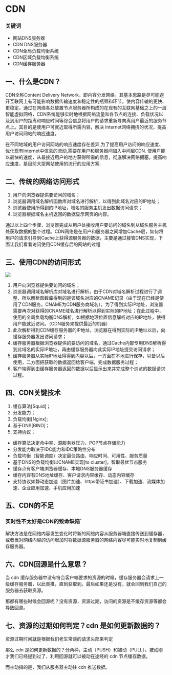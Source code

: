 # CDN

### 关键词

* 网站DNS服务器
* CDN DNS服务器
* CDN全局负载均衡系统
* CDN区域负载均衡系统
* CDN缓存服务器

## 一、什么是CDN？

CDN全称Content Delivery Network，即内容分发网络。其基本思路是尽可能避开互联网上有可能影响数据传输速度和稳定性的瓶颈和环节，使内容传输的更快、更稳定。通过在网络各处放置节点服务器所构成的在现有的互联网基础之上的一层智能虚拟网络，CDN系统能够实时地根据网络流量和各节点的连接、负载状况以及到用户的距离和响应时间等综合信息将用户的请求重新导向离用户最近的服务节点上。其目的是使用户可就近取得所需内容，解决 Internet网络拥挤的状况，提高用户访问网站的响应速度。

在不同地域的用户访问网站的响应速度存在差异,为了提高用户访问的响应速度、优化现有Internet中信息的流动,需要在用户和服务器间加入中间层CDN. 使用户能以最快的速度，从最接近用户的地方获得所需的信息，彻底解决网络拥塞，提高响应速度，是目前大型网站使用的流行的应用方案.

## 二、传统的网络访问形式

1. 用户向浏览器提供要访问的域名；
2. 浏览器调用域名解析函数库对域名进行解析，以得到此域名对应的IP地址；
3. 浏览器使用所得到的IP地址，域名的服务主机发出数据访问请求；
4. 浏览器根据域名主机返回的数据显示网页的内容。

通过以上四个步骤，浏览器完成从用户处接收用户要访问的域名到从域名服务主机处获取数据的整个过程。CDN网络是在用户和服务器之间增加Cache层，如何将用户的请求引导到Cache上获得源服务器的数据，主要是通过接管DNS实现，下面让我们看看访问使用CDN缓存后的网站的过程

## 三、使用CDN的访问形式

![](https://user-gold-cdn.xitu.io/2018/5/10/1634aa918e995ee1?imageView2/0/w/1280/h/960/format/webp/ignore-error/1)

1. 用户向浏览器提供要访问的域名；
2. 浏览器调用域名解析库对域名进行解析，由于CDN对域名解析过程进行了调整，所以解析函数库得到的是该域名对应的CNAME记录（由于现在已经是使用了CDN服务，CNAME为CDN服务商域名），为了得到实际IP地址，浏览器需要再次对获得的CNAME域名进行解析以得到实际的IP地址；在此过程中，使用的全局负载均衡DNS解析，如根据地理位置信息解析对应的IP地址，使得用户能就近访问。（CDN服务来提供最近的机器）
3. 此次解析得到CDN缓存服务器的IP地址，浏览器在得到实际的IP地址以后，向缓存服务器发出访问请求；
4. 缓存服务器根据浏览器提供的要访问的域名，通过Cache内部专用DNS解析得到此域名的实际IP地址，再由缓存服务器向此实际IP地址提交访问请求；
5. 缓存服务器从实际IP地址得得到内容以后，一方面在本地进行保存，以备以后使用，二方面把获取的数据返回给客户端，完成数据服务过程；
5. 客户端得到由缓存服务器返回的数据以后显示出来并完成整个浏览的数据请求过程。

## 四、CDN关键技术

1. 缓存算法[Squid]；
2. 分发能力；
3. 负载均衡[Nginx];
4. 基于DNS[BIND]；
5. 支持协议；

* 缓存算法决定命中率、源服务器压力、POP节点存储能力
* 分发能力取决于IDC能力和IDC策略性分布
* 负载均衡（智能调度）决定最佳路由、响应时间、可用性、服务质量
* 基于DNS的负载均衡以CNAME实现[to cluster]，智取最优节点服务
* 缓存点有客户端浏览器缓存、本地DNS服务器缓存
* 缓存内容有DNS地址缓存、客户请求内容缓存、动态内容缓存
* 支持协议如静动态加速（图片加速、https带证书加速）、下载加速、流媒体加速、企业应用加速、手机应用加速

## 五、CDN的不足

### 实时性不太好是CDN的致命缺陷`

解决方法是在网络内容发生变化时将新的网络内容从服务器端直接传送到缓存器，或者当对网络内容的访问增加时将数据源服务器的网络内容尽可能实时地复制到缓存服务器。

## 六、CDN回源是什么意思？

当 cdn 缓存服务器中没有符合客户端要求的资源的时候，缓存服务器会请求上一级缓存服务器，以此类推，直到获取到。最后如果还是没有，就会回到我们自己的服务器去获取资源。

那都有哪些时候会回源呢？没有资源，资源过期，访问的资源是不缓存资源等都会导致回源。

## 七、资源的过期如何判定？cdn 是如何更新数据的？

资源过期时间就是根据我们老生常谈的请求头部来判定

那么 cdn 是如何更新数据的？分两种，主动（PUSH）和被动（PULL）。被动刚才我们已经提到过了，利用回源就可以被动在途经的 cdn 节点缓存数据。

而主动指的是，我们从服务器主动往 cdn 推送数据。


